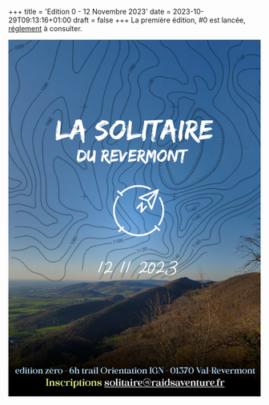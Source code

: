 +++
title = 'Edition 0 - 12 Novembre 2023'
date = 2023-10-29T09:13:16+01:00
draft = false
+++
La première édition, #0 est lancée,
[réglement](/rules) à consulter.

![](solitaire.jpeg)